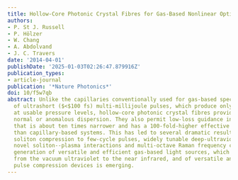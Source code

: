 ```yaml
---
title: Hollow-Core Photonic Crystal Fibres for Gas-Based Nonlinear Optics
authors:
- P. St J. Russell
- P. Hölzer
- W. Chang
- A. Abdolvand
- J. C. Travers
date: '2014-04-01'
publishDate: '2025-01-03T02:26:47.879916Z'
publication_types:
- article-journal
publication: '*Nature Photonics*'
doi: 10/f5w7qb
abstract: Unlike the capillaries conventionally used for gas-based spectral broadening
  of ultrashort ($<$100 fs) multi-millijoule pulses, which produce only normal dispersion
  at usable pressure levels, hollow-core photonic crystal fibres provide pressure-adjustable
  normal or anomalous dispersion. They also permit low-loss guidance in a hollow channel
  that is about ten times narrower and has a 100-fold-higher effective nonlinearity
  than capillary-based systems. This has led to several dramatic results, including
  soliton compression to few-cycle pulses, widely tunable deep-ultraviolet light sources,
  novel soliton--plasma interactions and multi-octave Raman frequency combs. A new
  generation of versatile and efficient gas-based light sources, which are tunable
  from the vacuum ultraviolet to the near infrared, and of versatile and efficient
  pulse compression devices is emerging.
---
```

